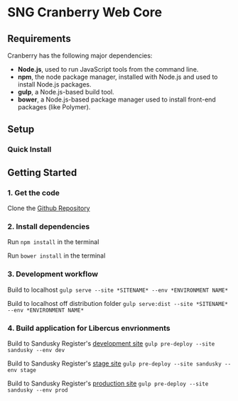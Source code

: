 # SNG Cranberry Web Core


## Requirements

Cranberry has the following major dependencies:

* **Node.js**, used to run JavaScript tools from the command line.
* **npm**, the node package manager, installed with Node.js and used to install Node.js packages.
* **gulp**, a Node.js-based build tool.
* **bower**, a Node.js-based package manager used to install front-end packages (like Polymer).

## Setup

### Quick Install

## Getting Started

### 1. Get the code
Clone the [Github Repository](https://github.com/seiops/cranberry)

### 2. Install dependencies

Run `npm install` in the terminal

Run `bower install` in the terminal

### 3. Development workflow

Build to localhost `gulp serve --site *SITENAME* --env *ENVIRONMENT NAME*`

Build to localhost off distribution folder `gulp serve:dist --site *SITENAME* --env *ENVIRONMENT NAME*`

### 4. Build application for Libercus envrionments

Build to Sandusky Register's [development site](http://srdevcore.libercus.net) `gulp pre-deploy --site sandusky --env dev`

Build to Sandusky Register's [stage site](http://srstgcore.libercus.net) `gulp pre-deploy --site sandusky --env stage`

Build to Sandusky Register's [production site](http://www.sanduskyregister.com) `gulp pre-deploy --site sandusky --env prod`

